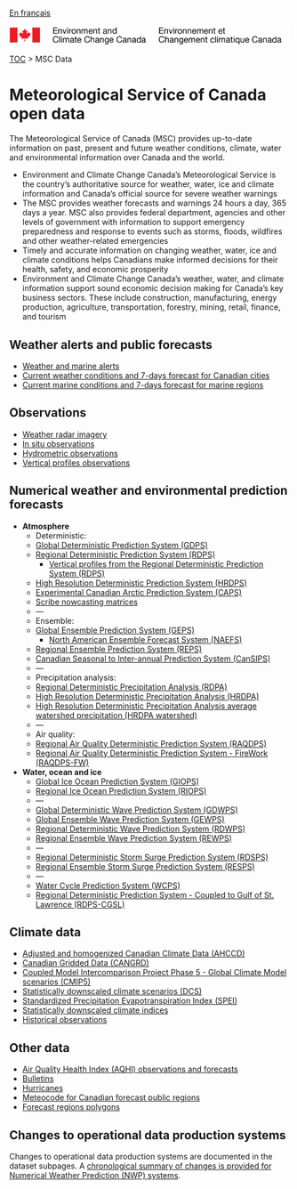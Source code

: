 [En français](readme_fr.md)

![ECCC logo](../img_eccc-logo.png)

[TOC](../readme_en.md) > MSC Data


# Meteorological Service of Canada open data

The Meteorological Service of Canada (MSC) provides up-to-date information on past, present and future weather conditions, climate, water and environmental information over Canada and the world.

* Environment and Climate Change Canada’s Meteorological Service is the country’s authoritative source for weather, water, ice and climate information and Canada’s official source for severe weather warnings
* The MSC provides weather forecasts and warnings 24 hours a day, 365 days a year. MSC also provides federal department, agencies and other levels of government with information to support emergency preparedness and response to events such as storms, floods, wildfires and other weather-related emergencies
* Timely and accurate information on changing weather, water, ice and climate conditions helps Canadians make informed decisions for their health, safety, and economic prosperity
* Environment and Climate Change Canada’s weather, water, and climate information support sound economic decision making for Canada’s key business sectors. These include construction, manufacturing, energy production, agriculture, transportation, forestry, mining, retail, finance, and tourism

## Weather alerts and public forecasts

* [Weather and marine alerts](alerts/readme_alerts_en.md)
* [Current weather conditions and 7-days forecast for Canadian cities](citypage-weather/readme_citypageweather_en.md)
* [Current marine conditions and 7-days forecast for marine regions](marine-weather/readme_marine-weather_en.md)

## Observations 

* [Weather radar imagery](obs_radar/readme_radar_en.md)
* [In situ observations](obs_station/readme_obs_insitu_en.md)
* [Hydrometric observations](obs_hydrometric/readme_hydrometric_en.md)
* [Vertical profiles observations](vertical-profiles/readme_vertical-profiles-obs_en.md)

## Numerical weather and environmental prediction forecasts

* **Atmosphere**
    * Deterministic:
    * [Global Deterministic Prediction System (GDPS)](nwp_gdps/readme_gdps_en.md)
    * [Regional Deterministic Prediction System (RDPS)](nwp_rdps/readme_rdps_en.md)
        * [Vertical profiles from the Regional Deterministic Prediction System (RDPS)](vertical-profiles/readme_vertical-profiles-nwp_en.md)
    * [High Resolution Deterministic Prediction System (HRDPS)](nwp_hrdps/readme_hrdps_en.md)
    * [Experimental Canadian Arctic Prediction System (CAPS)](nwp_caps/readme_caps_en.md)
    * [Scribe nowcasting matrices](nwp_nowcasting/readme_nowcasting_en.md)
    * —
    * Ensemble:
    * [Global Ensemble Prediction System (GEPS)](nwp_geps/readme_geps_en.md)
        * [North American Ensemble Forecast System (NAEFS)](nwp_naefs/readme_naefs_en.md)
    * [Regional Ensemble Prediction System (REPS)](nwp_reps/readme_reps_en.md)
    * [Canadian Seasonal to Inter-annual Prediction System (CanSIPS)](nwp_cansips/readme_cansips_en.md)
    * —
    * Precipitation analysis:
    * [Regional Deterministic Precipitation Analysis (RDPA)](nwp_rdpa/readme_rdpa_en.md)
    * [High Resolution Deterministic Precipitation Analysis (HRDPA)](nwp_hrdpa/readme_hrdpa_en.md)
    * [High Resolution Deterministic Precipitation Analysis average watershed precipitation (HRDPA watershed)](nwp_hrdpa-watershed/readme_hrdpa-watershed_en.md)
    * —
    * Air quality:
    * [Regional Air Quality Deterministic Prediction System (RAQDPS)](nwp_raqdps/readme_raqdps_en.md)
    * [Regional Air Quality Deterministic Prediction System - FireWork (RAQDPS-FW)](nwp_raqdps-fw/readme_raqdps-fw_en.md)
* **Water, ocean and ice**
    * [Global Ice Ocean Prediction System (GIOPS)](nwp_giops/readme_giops_en.md)
    * [Regional Ice Ocean Prediction System (RIOPS)](nwp_riops/readme_riops_en.md)
    * —
    * [Global Deterministic Wave Prediction System (GDWPS)](nwp_gdwps/readme_gdwps_en.md)
    * [Global Ensemble Wave Prediction System (GEWPS)](nwp_gewps/readme_gewps_en.md)
    * [Regional Deterministic Wave Prediction System (RDWPS)](nwp_rdwps/readme_rdwps_en.md)
    * [Regional Ensemble Wave Prediction System (REWPS)](nwp_rewps/readme_rewps_en.md)
    * —
    * [Regional Deterministic Storm Surge Prediction System (RDSPS)](nwp_rdsps/readme_rdsps_en.md)
    * [Regional Ensemble Storm Surge Prediction System (RESPS)](nwp_resps/readme_resps_en.md)
    * —  
    * [Water Cycle Prediction System (WCPS)](nwp_wcps/readme_wcps_en.md)
    * [Regional Deterministic Prediction System - Coupled to Gulf of St. Lawrence (RDPS-CGSL)](nwp_rdps-cgsl/readme_rdps-cgsl_en.md)

## Climate data

* [Adjusted and homogenized Canadian Climate Data (AHCCD)](climate_ahccd/readme_ahccd_en.md)
* [Canadian Gridded Data (CANGRD)](climate_cangrd/readme_cangrd_en.md)
* [Coupled Model Intercomparison Project Phase 5 - Global Climate Model scenarios (CMIP5)](climate_cmip5/readme_cmip5_en.md)
* [Statistically downscaled climate scenarios (DCS)](climate_dcs/readme_dcs_en.md)
* [Standardized Precipitation Evapotranspiration Index (SPEI)](climate_spei/readme_spei_en.md)
* [Statistically downscaled climate indices](climate_indices/readme_climateindices_en.md)
* [Historical observations](climate_obs/readme_climateobs_en.md)


## Other data

* [Air Quality Health Index (AQHI) observations and forecasts](aqhi/readme_aqhi_en.md)
* [Bulletins](bulletins/readme_bulletins_en.md)
* [Hurricanes](hurricanes/readme_hurricanes_en.md)
* [Meteocode for Canadian forecast public regions](meteocode/readme_meteocode_en.md)
* [Forecast regions polygons](forecast-regions/readme_forecasts-regions_en.md)

## Changes to operational data production systems

Changes to operational data production systems are documented in the dataset subpages. A [chronological summary of changes is provided for Numerical Weather Prediction (NWP) systems](changelog_nwp_en.md).
